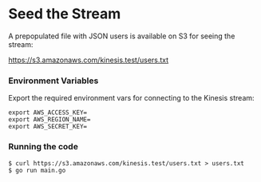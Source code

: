 # Seed the Stream

A prepopulated file with JSON users is available on S3 for seeing the stream:

https://s3.amazonaws.com/kinesis.test/users.txt

### Environment Variables

Export the required environment vars for connecting to the Kinesis stream:

```
export AWS_ACCESS_KEY=
export AWS_REGION_NAME=
export AWS_SECRET_KEY=
```

### Running the code

    $ curl https://s3.amazonaws.com/kinesis.test/users.txt > users.txt
    $ go run main.go
